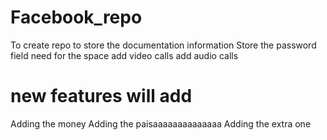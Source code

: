 # Facebook_repo
 To create repo to store the documentation information
 Store the password field
 need for the space 
add video calls
add audio calls

new features will add
=======
Adding the money
Adding the paisaaaaaaaaaaaaaa
Adding the extra one
